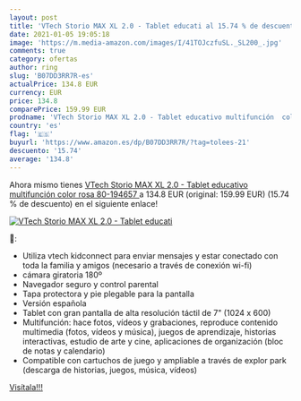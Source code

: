 ```yaml
---
layout: post
title: 'VTech Storio MAX XL 2.0 - Tablet educati al 15.74 % de descuento'
date: 2021-01-05 19:05:18
image: 'https://m.media-amazon.com/images/I/41TOJczfuSL._SL200_.jpg'
comments: true
category: ofertas
author: ring
slug: 'B07DD3RR7R-es'
actualPrice: 134.8 EUR
currency: EUR
price: 134.8
comparePrice: 159.99 EUR
prodname: 'VTech Storio MAX XL 2.0 - Tablet educativo multifunción  color rosa  80-194657 '
country: 'es'
flag: '🇪🇸'
buyurl: 'https://www.amazon.es/dp/B07DD3RR7R/?tag=tolees-21'
descuento: '15.74'
average: '134.8'
---
```


Ahora mismo tienes [VTech Storio MAX XL 2.0 - Tablet educativo multifunción  color rosa  80-194657 ](https://www.amazon.es/dp/B07DD3RR7R/?tag=tolees-21) a 134.8 EUR (original: 159.99 EUR) (15.74 %  de descuento) en el siguiente enlace!

[![VTech Storio MAX XL 2.0 - Tablet educati](https://m.media-amazon.com/images/I/41TOJczfuSL._SL200_.jpg)](https://www.amazon.es/dp/B07DD3RR7R/?tag=tolees-21)

🔎:

- Utiliza vtech kidconnect para enviar mensajes y estar conectado con toda la familia y amigos (necesario a través de conexión wi-fi)
- cámara giratoria 180º
- Navegador seguro y control parental
- Tapa protectora y pie plegable para la pantalla
- Versión española
- Tablet con gran pantalla de alta resolución táctil de 7" (1024 x 600)
- Multifunción: hace fotos, vídeos y grabaciones, reproduce contenido multimedia (fotos, vídeos y música), juegos de aprendizaje, historias interactivas, estudio de arte y cine, aplicaciones de organización (bloc de notas y calendario)
- Compatible con cartuchos de juego y ampliable a través de explor park (descarga de historias, juegos, música, vídeos)

[Visítala!!!](https://www.amazon.es/dp/B07DD3RR7R/?tag=tolees-21)
